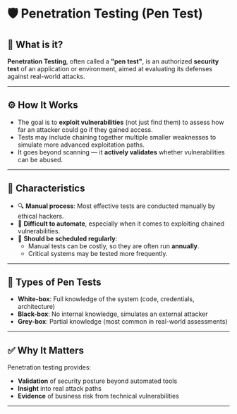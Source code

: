 # 🛡️ Penetration Testing (Pen Test)

## 📌 What is it?

**Penetration Testing**, often called a **"pen test"**, is an authorized **security test** of an application or environment, aimed at evaluating its defenses against real-world attacks.

---

## ⚙️ How It Works

- The goal is to **exploit vulnerabilities** (not just find them) to assess how far an attacker could go if they gained access.
- Tests may include chaining together multiple smaller weaknesses to simulate more advanced exploitation paths.
- It goes beyond scanning — it **actively validates** whether vulnerabilities can be abused.

---

## 🧪 Characteristics

- 🔍 **Manual process**: Most effective tests are conducted manually by ethical hackers.
- 🔁 **Difficult to automate**, especially when it comes to exploiting chained vulnerabilities.
- 📅 **Should be scheduled regularly**:
  - Manual tests can be costly, so they are often run **annually**.
  - Critical systems may be tested more frequently.

---

## 🔲 Types of Pen Tests

- **White-box**: Full knowledge of the system (code, credentials, architecture)
- **Black-box**: No internal knowledge, simulates an external attacker
- **Grey-box**: Partial knowledge (most common in real-world assessments)

---

## ✅ Why It Matters

Penetration testing provides:
- **Validation** of security posture beyond automated tools
- **Insight** into real attack paths
- **Evidence** of business risk from technical vulnerabilities

---